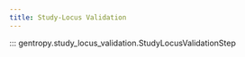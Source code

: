 ```yaml
---
title: Study-Locus Validation
---
```


::: gentropy.study_locus_validation.StudyLocusValidationStep
